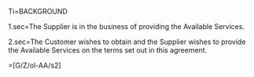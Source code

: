 Ti=BACKGROUND

1.sec=The Supplier is in the business of providing the Available Services.

2.sec=The Customer wishes to obtain and the Supplier wishes to provide the Available Services on the terms set out in this agreement.

=[G/Z/ol-AA/s2]
